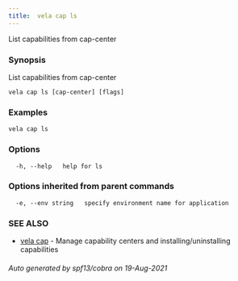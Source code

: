 ```yaml
---
title:  vela cap ls
---
```


List capabilities from cap-center

### Synopsis

List capabilities from cap-center

```
vela cap ls [cap-center] [flags]
```

### Examples

```
vela cap ls
```

### Options

```
  -h, --help   help for ls
```

### Options inherited from parent commands

```
  -e, --env string   specify environment name for application
```

### SEE ALSO

* [vela cap](vela_cap)	 - Manage capability centers and installing/uninstalling capabilities

###### Auto generated by spf13/cobra on 19-Aug-2021
